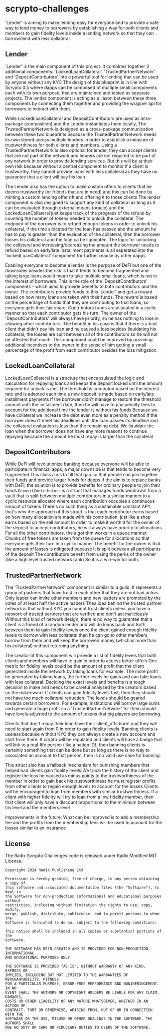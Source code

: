 # scrypto-challenges

'Lender' is aiming to make lending easy for everyone and to provide a safe way to lend money to borrowers by establishing a way for both clients and members
to gain fidelity levels inside a lending network so that they can borrow/lend with less collateral.

## Lender
'Lender' is the main component of this project. It combines together 3 additional components:
'LockedLoanCollateral', 'TrustedPartnerNetwork' and 'DepositContributors' into a powerful tool for lending that can be used by anyone without any KYC
The design of this blueprint is in line with Scrypto 0.5 where dapps can be composed of multiple small components
each with its own purpose, that are maintained and tested as separate projects. 
The lender component is acting as a liason between these three components by connecting them together and providing the wrapper api
for borrowers to interact with them.


While LockedLoanCollateral and DepositContributors are used as intra-package (composition) and the Lender instantiates them locally, 
The TrustedPartnerNetwork is designed as a cross-package communication between these two blueprints because the 
TrustedPartnerNetwork needs its own stored across multiple lenders in order to establish a measure of trustworthiness 
for both clients and members. 
Using a TrustedPartnerNetwork is also optional for lender, they can accept clients that are not part of the network and 
lenders are not required to be part of any network in order to provide lending services. But this will be at their own risk 
because without a central component to monitor if a client is trustworthy, they cannot provide loans with less collateral 
as they have no guarantee that a client will pay his loan.


The Lender also has the option to make custom offers to clients that he deems trustworthy (or friends that are in need) 
and this can be done by minting a custom lending offer nft and offering it to those clients
The lender component is also designed to support any kind of collateral as long as it can be evaluated through external means (oracle) 
and the LockedLoanCollateral just keeps track of the progress of the refund by counting the number of tokens needed to unlock the collateral.
The endpoint of the borrower is to refund enough tokens in order to unlock his collateral, if the time allocated for the loan has passed
and the amount he has to pay is greater than the evaluation of the collateral, then the borrower looses his collateral and the loan ca be liquidated. 
The logic for unlocking the collateral and increasing/decreasing the amount the borrower needs to refund based on early/late installment payments 
is all separated into the 'lockedLoanCollateral' component for further reause by other dapps. 


Enabling everyone to become a lender is the purpose of DeFi but one of the downsides besides the risk is that it tends to become 
fragmented and taking large loans would mean to take multiple small loans, which is not in the interest of borrowers. 
This is the role of the 'DepositContributors' components - which aims to provide benefits to both contributors and the owner. 
The contributors provide funds to this 'Lender' and get a reward based on how many loans are taken with their funds. The reward is based on 
the percentage of funds that they are contributing to that loans, so everyone gets their fair share. Contributors funds are allocated in 
a cyclic manner so that each contributor gets his turn. 
The owner of the 'DepositContributors' will always have priority, so he has nothing to lose in allowing other contributors. 
The benefit in his case is that if there is a bad client that didn't pay his loan and he caused a loss besides liquidating his collateral, the losses
are split between all of the contributors so he will not be affected that much. 
This component could be improved by providing additional incentives to the owner in the sense of him getting a small percentage of the profit 
from each contributor besides the loss mitigation. 

## LockedLoanCollateral
LockedLoanCollateral is a structure that encapsulated the logic and calculation for repaying loans and keeps the deposit locked until the amount required for unlock is met
The threshold is computed based on the interest rate and is adapted each time a new deposit is made based on early/late installment payments
If the borrower didn't manage to restore the threshold amount until the installment date, then he will have to pay penalty fees 
to account for the additional time the lender is without his funds
Because we have collateral we increase the debt even more as a penalty method if the borrower doesn't meet his deadlines until the loan passes its deadline
and the collateral evaluation is less than the remaining debt. We liquidate the loan when the borrower does not have any more reasons to continue repaying because the 
amount he must repay is larger than the collateral


## DepositContributors
While DeFi will revolutionize banking because everyone will be able to participate in financial apps, a major downside is that tends to become very fragmented
This class aims to fill that gap so that people can join together their funds and provide larger funds for dapps 
If the aim is to replace banks with DeFi, the solution is to provide benefits for ordinary people to join their funds
`DepositContributors` is a struct that manages funds windrawal from a vault that is split between multiple contributors in a similar manner to a cyclic resource allocator
where each contribution occupies a continuous amount of tokens
There's no such thing as a sustainable constant APY, that's why the approach of this struct is that each contributor earns based on how many allocation are made with his contribution, 
just like a shop earns based on the sell amount
In order to make it worth it for the owner of the deposit to accept contributors, he will always have priority to allocations 
For all the other contributors, the algorithm works in a queue manner. Chunks of free tokens are taken from the queue for allocations so that everyone gets their turn in a cyclic manner
The benefit for the owner is that the amount of losses is mitigated because it is split between all participants of the deposit 
The contributors benefit from using the perks of the owner (like a high level trusted network rank)
So it is a win-win for both. 


## TrustedPartnerNetwork
The 'TrustedPartnerNetwork' component is similar to a guild. It represents a group of partners that have trust in each other that they are not bad actors. 
Only leader can invite other members and new leaders are promoted by the votes of at least half the active leaders 
Thea idea behind the trusted partner network is that without KYC you cannot trust clients unless you have a network of trusted partners that are verified and don't act maliciously 
Without this kind of network design, there is no way to guarantee that a client is a friend of a random lender and will do loans back and forth between them to gain fidelity levels 
once the client gained enough fidelity levels to borrow with less collateral then he can go to other members, borrow from them and will keep the borrowed money (which is more than his collateral)
without returning anything. 

The creator of this component will provide a list of fidelity levels that both clients and members will have to gain in order to access better offers
One metric for fidelity levels could be the amount of profit that the client generated inside the network by taking loans for example.
The more profit he generated by taking loans, the further levels he gains and can take loans with less collateral.
Deciding the exact levels and benefits is a tough decision to make and needs to be careful analyzed by the creators based on the risk/reward. 
If clients can gain fidelity levels fast, then they should not have too much collateral reduction. 
The levels should be geared towards certain borrowers. For example, institutions will borrow large sums and generate a huge profit so a 'TrustedPartnerNetwork' for them 
should have levels adjusted to the amount of tokens that big players are borrowing. 

Clients that don't repay their loan have their client_nfts burnt and they will need to start again from 0 in order to gain fidelity levels.
Banning clients is useless because without KYC they can always create a new account and start from there. 
If crypto will be regulated and clients will have a badge that will link to a real-life person (like a nation ID), then banning clients is certainly something that can be done
but as long as there is no way to associated an account to that person, then is no valid use case for banning. 

This struct also has a fallback mechanism for punishing members that helped bad clients gain fidelity levels
We trace the history of the client and register the loss he caused as minus points to the trustworthiness of the member
In order to gain back his trustworthiness he must register profits from other clients to regain enough levels to account for the losses
Clients will be encouraged to loan from members with similar trustworthiness. If a client with higher fidelity will try to loan from a low fidelity member, then
that client will only have a discount proportional to the minimum between his level and the members level 

Improvements in the future:
What can be improved is to add a membership fee and the profits from the membership fees will be used to account for the losses similar to an insurance

## License

The Radix Scrypto Challenges code is released under Radix Modified MIT License.

    Copyright 2024 Radix Publishing Ltd

    Permission is hereby granted, free of charge, to any person obtaining a copy of
    this software and associated documentation files (the "Software"), to deal in
    the Software for non-production informational and educational purposes without
    restriction, including without limitation the rights to use, copy, modify,
    merge, publish, distribute, sublicense, and to permit persons to whom the
    Software is furnished to do so, subject to the following conditions:

    This notice shall be included in all copies or substantial portions of the
    Software.

    THE SOFTWARE HAS BEEN CREATED AND IS PROVIDED FOR NON-PRODUCTION, INFORMATIONAL
    AND EDUCATIONAL PURPOSES ONLY.

    THE SOFTWARE IS PROVIDED "AS IS", WITHOUT WARRANTY OF ANY KIND, EXPRESS OR
    IMPLIED, INCLUDING BUT NOT LIMITED TO THE WARRANTIES OF MERCHANTABILITY, FITNESS
    FOR A PARTICULAR PURPOSE, ERROR-FREE PERFORMANCE AND NONINFRINGEMENT. IN NO
    EVENT SHALL THE AUTHORS OR COPYRIGHT HOLDERS BE LIABLE FOR ANY CLAIM, DAMAGES,
    COSTS OR OTHER LIABILITY OF ANY NATURE WHATSOEVER, WHETHER IN AN ACTION OF
    CONTRACT, TORT OR OTHERWISE, ARISING FROM, OUT OF OR IN CONNECTION WITH THE
    SOFTWARE OR THE USE, MISUSE OR OTHER DEALINGS IN THE SOFTWARE. THE AUTHORS SHALL
    OWE NO DUTY OF CARE OR FIDUCIARY DUTIES TO USERS OF THE SOFTWARE.

